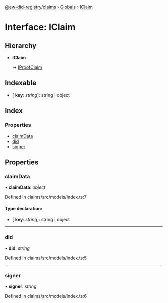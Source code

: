 [@ew-did-registry/claims](../README.md) › [Globals](../globals.md) › [IClaim](iclaim.md)

# Interface: IClaim

## Hierarchy

* **IClaim**

  ↳ [IProofClaim](iproofclaim.md)

## Indexable

* \[ **key**: *string*\]: string | object

## Index

### Properties

* [claimData](iclaim.md#claimdata)
* [did](iclaim.md#did)
* [signer](iclaim.md#signer)

## Properties

###  claimData

• **claimData**: *object*

Defined in claims/src/models/index.ts:7

#### Type declaration:

* \[ **key**: *string*\]: string | object

___

###  did

• **did**: *string*

Defined in claims/src/models/index.ts:5

___

###  signer

• **signer**: *string*

Defined in claims/src/models/index.ts:6
